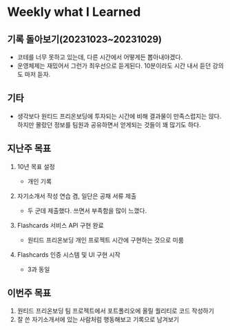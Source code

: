 # Weekly what I Learned

## 기록 돌아보기(20231023~20231029)

- 코테를 너무 못하고 있는데, 다른 시간에서 어떻게든 뽑아내야겠다.
- 운영체제는 재밌어서 그런가 최우선으로 듣게된다. 10분이라도 시간 내서 듣던 강의도 마저 듣자.

## 기타

- 생각보다 원티드 프리온보딩에 투자되는 시간에 비해 결과물이 만족스럽지는 않다. 하지만 몰랐던 정보를 팀원과 공유하면서 얻게되는 것들이 꽤 많기도 하다.

## 지난주 목표

1. 10년 목표 설정

   - 개인 기록

2. 자기소개서 작성 연습 겸, 일단은 공채 서류 제출

   - 두 군데 제출했다. 쓰면서 부족함을 많이 느꼈다.

3. Flashcards 서비스 API 구현 완료

   - 원티드 프리온보딩 개인 프로젝트 시간에 구현하는 것으로 미룸

4. Flashcards 인증 시스템 및 UI 구현 시작

   - 3과 동일

## 이번주 목표

1. 원티드 프리온보딩 팀 프로젝트에서 포트폴리오에 올릴 퀄리티로 코드 작성하기
2. 잘 쓴 자기소개서에 있는 사람처럼 행동해보고 기록으로 남겨보기
